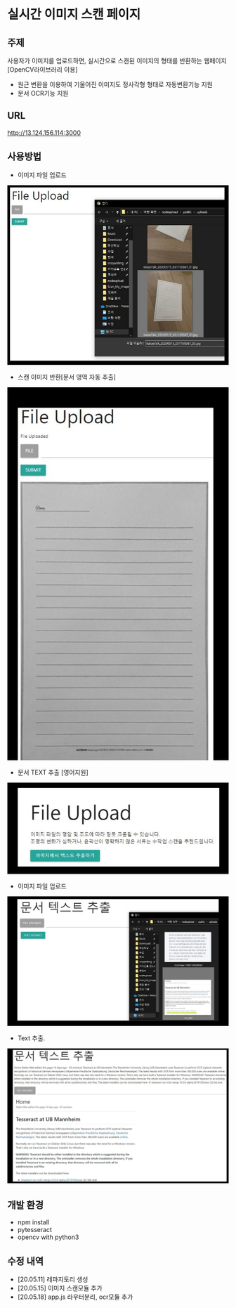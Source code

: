 # 실시간 이미지 스캔 페이지
## 주제
사용자가 이미지를 업로드하면, 실시간으로 스캔된 이미지의 형태를 반환하는 웹페이지[OpenCV라이브러리 이용]
- 원근 변환을 이용하여 기울어진 이미지도 정사각형 형태로 자동변환기능 지원
- 문서 OCR기능 지원

## URL
http://13.124.156.114:3000

## 사용방법
  * 이미지 파일 업로드

![1](./src/1.JPG)

  * 스캔 이미지 반환[문서 영역 자동 추출]

![2](./src/2.JPG)

  * 문서 TEXT 추출 [영어지원]

![3](./src/3.JPG)

  * 이미지 파일 업로드

![4](./src/4.JPG)

  * Text 추출.

![5](./src/5.JPG)

## 개발 환경
- npm install
- pytesseract
- opencv with python3


## 수정 내역
 * [20.05.11] 레파지토리 생성
 * [20.05.15] 이미지 스캔모듈 추가
 * [20.05.18] app.js 라우터분리, ocr모듈 추가
